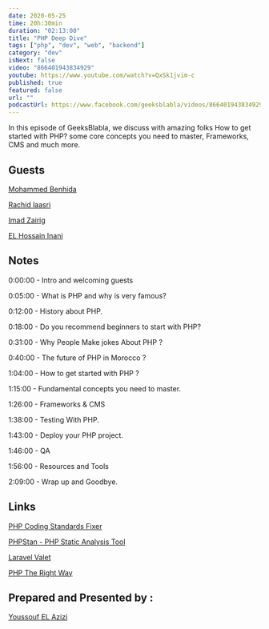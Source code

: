 ```yaml
---
date: 2020-05-25
time: 20h:30min
duration: "02:13:00"
title: "PHP Deep Dive"
tags: ["php", "dev", "web", "backend"]
category: "dev"
isNext: false
video: "866401943834929"
youtube: https://www.youtube.com/watch?v=QxSk1jvim-c
published: true
featured: false
url: ""
podcastUrl: https://www.facebook.com/geeksblabla/videos/866401943834929/
---
```


In this episode of GeeksBlabla, we discuss with amazing folks How to get started with PHP? some core concepts you need to master, Frameworks, CMS and much more.

## Guests

[Mohammed Benhida](https://twitter.com/simo_benhida)

[Rachid laasri](https://twitter.com/RashidLaasri)

[Imad Zairig](https://twitter.com/zairigimad)

[EL Hossain Inani](https://twitter.com/InaniT0)

## Notes

0:00:00 - Intro and welcoming guests

0:05:00 - What is PHP and why is very famous?

0:12:00 - History about PHP.

0:18:00 - Do you recommend beginners to start with PHP?

0:31:00 - Why People Make jokes About PHP ?

0:40:00 - The future of PHP in Morocco ?

1:04:00 - How to get started with PHP ?

1:15:00 - Fundamental concepts you need to master.

1:26:00 - Frameworks & CMS

1:38:00 - Testing With PHP.

1:43:00 - Deploy your PHP project.

1:46:00 - QA

1:56:00 - Resources and Tools

2:09:00 - Wrap up and Goodbye.

## Links

[PHP Coding Standards Fixer](https://github.com/FriendsOfPHP/PHP-CS-Fixer)

[PHPStan - PHP Static Analysis Tool](https://github.com/phpstan/phpstan)

[Laravel Valet](https://laravel.com/docs/7.x/valet)

[PHP The Right Way](https://phptherightway.com/)

## Prepared and Presented by :

[Youssouf EL Azizi](https://elazizi.com/)
